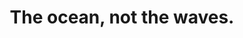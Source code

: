 ---
title: The ocean, not the waves.
tags: self buddhism mindfulness resilience
star: true
open: true
order: 1
selfbreakapproach: true
selfbreakapproachorder: 2
---